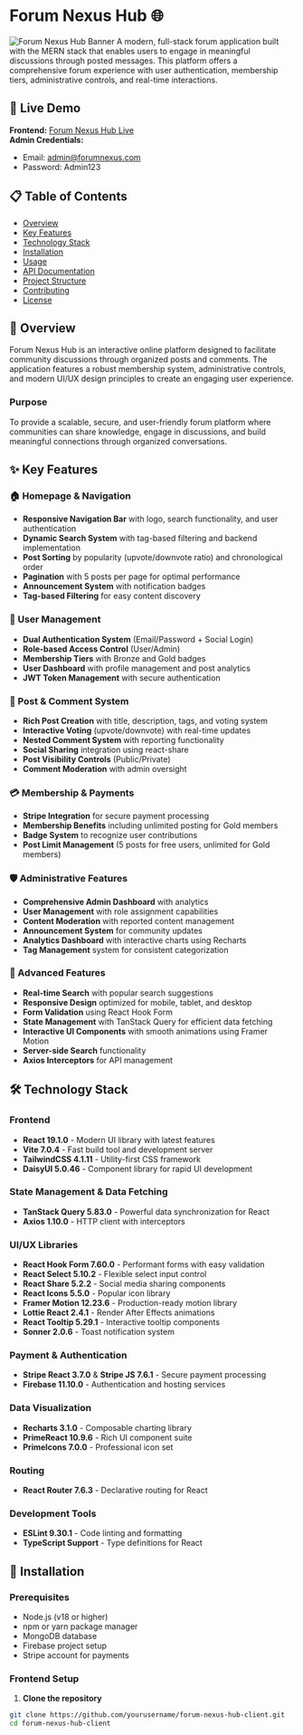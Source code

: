 # Forum Nexus Hub 🌐

![Forum Nexus Hub Banner](https://i.postimg.cc/VLXDrHHF/forum-nexus-banner.png) 
A modern, full-stack forum application built with the MERN stack that enables users to engage in meaningful discussions through posted messages. This platform offers a comprehensive forum experience with user authentication, membership tiers, administrative controls, and real-time interactions.

## 🚀 Live Demo

**Frontend:** [Forum Nexus Hub Live](https://forum-nexus-hub.netlify.app/)  
**Admin Credentials:**
- Email: admin@forumnexus.com
- Password: Admin123

## 📋 Table of Contents

- [Overview](#overview)
- [Key Features](#key-features)
- [Technology Stack](#technology-stack)
- [Installation](#installation)
- [Usage](#usage)
- [API Documentation](#api-documentation)
- [Project Structure](#project-structure)
- [Contributing](#contributing)
- [License](#license)

## 🎯 Overview

Forum Nexus Hub is an interactive online platform designed to facilitate community discussions through organized posts and comments. The application features a robust membership system, administrative controls, and modern UI/UX design principles to create an engaging user experience.

### Purpose
To provide a scalable, secure, and user-friendly forum platform where communities can share knowledge, engage in discussions, and build meaningful connections through organized conversations.

## ✨ Key Features

### 🏠 Homepage & Navigation
- **Responsive Navigation Bar** with logo, search functionality, and user authentication
- **Dynamic Search System** with tag-based filtering and backend implementation
- **Post Sorting** by popularity (upvote/downvote ratio) and chronological order
- **Pagination** with 5 posts per page for optimal performance
- **Announcement System** with notification badges
- **Tag-based Filtering** for easy content discovery

### 👤 User Management
- **Dual Authentication System** (Email/Password + Social Login)
- **Role-based Access Control** (User/Admin)
- **Membership Tiers** with Bronze and Gold badges
- **User Dashboard** with profile management and post analytics
- **JWT Token Management** with secure authentication

### 📝 Post & Comment System
- **Rich Post Creation** with title, description, tags, and voting system
- **Interactive Voting** (upvote/downvote) with real-time updates
- **Nested Comment System** with reporting functionality
- **Social Sharing** integration using react-share
- **Post Visibility Controls** (Public/Private)
- **Comment Moderation** with admin oversight

### 💳 Membership & Payments
- **Stripe Integration** for secure payment processing
- **Membership Benefits** including unlimited posting for Gold members
- **Badge System** to recognize user contributions
- **Post Limit Management** (5 posts for free users, unlimited for Gold members)

### 🛡️ Administrative Features
- **Comprehensive Admin Dashboard** with analytics
- **User Management** with role assignment capabilities
- **Content Moderation** with reported content management
- **Announcement System** for community updates
- **Analytics Dashboard** with interactive charts using Recharts
- **Tag Management** system for consistent categorization

### 🔧 Advanced Features
- **Real-time Search** with popular search suggestions
- **Responsive Design** optimized for mobile, tablet, and desktop
- **Form Validation** using React Hook Form
- **State Management** with TanStack Query for efficient data fetching
- **Interactive UI Components** with smooth animations using Framer Motion
- **Server-side Search** functionality
- **Axios Interceptors** for API management

## 🛠️ Technology Stack

### Frontend
- **React 19.1.0** - Modern UI library with latest features
- **Vite 7.0.4** - Fast build tool and development server
- **TailwindCSS 4.1.11** - Utility-first CSS framework
- **DaisyUI 5.0.46** - Component library for rapid UI development

### State Management & Data Fetching
- **TanStack Query 5.83.0** - Powerful data synchronization for React
- **Axios 1.10.0** - HTTP client with interceptors

### UI/UX Libraries
- **React Hook Form 7.60.0** - Performant forms with easy validation
- **React Select 5.10.2** - Flexible select input control
- **React Share 5.2.2** - Social media sharing components
- **React Icons 5.5.0** - Popular icon library
- **Framer Motion 12.23.6** - Production-ready motion library
- **Lottie React 2.4.1** - Render After Effects animations
- **React Tooltip 5.29.1** - Interactive tooltip components
- **Sonner 2.0.6** - Toast notification system

### Payment & Authentication
- **Stripe React 3.7.0** & **Stripe JS 7.6.1** - Secure payment processing
- **Firebase 11.10.0** - Authentication and hosting services

### Data Visualization
- **Recharts 3.1.0** - Composable charting library
- **PrimeReact 10.9.6** - Rich UI component suite
- **PrimeIcons 7.0.0** - Professional icon set

### Routing
- **React Router 7.6.3** - Declarative routing for React

### Development Tools
- **ESLint 9.30.1** - Code linting and formatting
- **TypeScript Support** - Type definitions for React

## 🚀 Installation

### Prerequisites
- Node.js (v18 or higher)
- npm or yarn package manager
- MongoDB database
- Firebase project setup
- Stripe account for payments

### Frontend Setup

1. **Clone the repository**
```bash
git clone https://github.com/yourusername/forum-nexus-hub-client.git
cd forum-nexus-hub-client